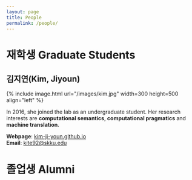 ```yaml
---
layout: page
title: People
permalink: /people/
---
```


# 재학생 Graduate Students

## 김지연(Kim, Jiyoun)
{% include image.html url="/images/kim.jpg" width=300 height=500 align="left" %}

In 2016, she joined the lab as an undergraduate student. Her research interests are **computational semantics**, **computational pragmatics** and **machine translation**. 

**Webpage**: [kim-ji-youn.github.io](http://kim-ji-youn.github.io)  
**Email**: kite92@skku.edu



# 졸업생 Alumni
